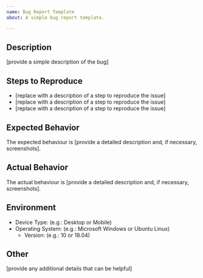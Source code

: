 ```yaml
---
name: Bug Report Template
about: A simple bug report template.

---
```


## Description

[provide a simple description of the bug]

## Steps to Reproduce

- [replace with a description of a step to reproduce the issue]
- [replace with a description of a step to reproduce the issue]
- [replace with a description of a step to reproduce the issue]

## Expected Behavior
The expected behaviour is [provide a detailed description and, if necessary, screenshots].

## Actual Behavior
The actual behaviour is [provide a detailed description and, if necessary, screenshots].

## Environment
- Device Type: (e.g.: Desktop or Mobile)
- Operating System: (e.g.: Microsoft Windows or Ubuntu Linux)
  - Version: (e.g.: 10 or 18.04)

## Other
[provide any additional details that can be helpful]
